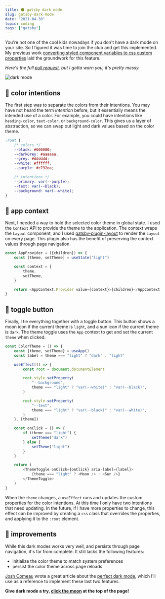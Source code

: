 ```yaml
---
title: 🌑 gatsby dark mode
slug: gatsby-dark-mode
date: "2021-04-30"
topic: coding
tags: ["gatsby"]
---
```


You're not one of the cool kids nowadays if you don't have a dark mode on your site. So I figured it was time to join the club and get this implemented. My previous work [converting styled component variables to css custom properties][sc-to-cv] laid the groundwork for this feature.

_Here's the full [pull request][pull-request], but I gotta warn you, it's pretty messy._

![dark mode][dark-mode]

## 🎨 color intentions

The first step was to separate the colors from their intentions. You may have not heard the term _intention_ before, but it essentially means the intended use of a color. For example, you could have intentions like `heading-color`, `text-color`, or `background-color`. This gives us a layer of abstraction, so we can swap out light and dark values based on the color theme.

```css
:root {
    /* colors */
    --black: #000000;
    --darkGrey: #aaaaaa;
    --grey: #dddddd;
    --white: #ffffff;
    --purple: #c792ea;

    /* intentions */
    --primary: var(--purple);
    --text: var(--black);
    --background: var(--white);
}
```

## 🎣 app context

Next, I needed a way to hold the selected color theme in global state. I used the `Context` API to provide the theme to the application. The context wraps the `Layout` component, and I used [gatsby-plugin-layout][gatsby-plugin-layout] to render the `Layout` on every page. This plugin also has the benefit of preserving the context values through page navigation.

```javascript
const AppProvider = ({children}) => {
    const [theme, setTheme] = useState("light")

    const context = {
        theme,
        setTheme,
    }

    return <AppContext.Provider value={context}>{children}</AppContext.Provider>
}
```

## 🔆 toggle button

Finally, I tie everything together with a toggle button. This button shows a moon icon if the current theme is `light`, and a sun icon if the current theme is `dark`. The theme toggle uses the `App` context to get and set the current `theme` when clicked.

```javascript
const ColorTheme = () => {
    const {theme, setTheme} = useApp()
    const label = theme === "light" ? "dark" : "light"

    useEffect(() => {
        const root = document.documentElement

        root.style.setProperty(
            "--background",
            theme === "light" ? "var(--white)" : "var(--black)",
        )

        root.style.setProperty(
            "--text",
            theme === "light" ? "var(--black)" : "var(--white)",
        )
    }, [theme])

    const onClick = () => {
        if (theme === "light") {
            setTheme("dark")
        } else {
            setTheme("light")
        }
    }

    return (
        <ThemeToggle onClick={onClick} aria-label={label}>
            {theme === "light" ? <Moon /> : <Sun />}
        </ThemeToggle>
    )
}
```

When the `theme` changes, a `useEffect` runs and updates the custom properties for the color intentions. At this time I only have two intentions that need updating. In the future, if I have more properties to change, this effect can be improved by creating a `css` class that overrides the properties, and applying it to the `:root` element.

## 🌟 improvements

While this dark modes works very well, and persists through page navigation, it's far from complete. It still lacks the following features:

- initialize the color theme to match system preferences
- persist the color theme across page reloads

[Josh Comeau][josh-comeau] wrote a great article about the [perfect dark mode][perfect-dark-mode], which I'll use as a reference to implement these last two features.

**Give dark mode a try, [click the moon][moon] at the top of the page!**

[sc-to-cv]: https://bradgarropy.com/blog/from-styled-components-to-css-variables
[josh-comeau]: https://twitter.com/joshwcomeau
[perfect-dark-mode]: https://www.joshwcomeau.com/react/dark-mode
[pull-request]: https://github.com/bradgarropy/bradgarropy.com/pull/205/files
[gatsby-plugin-layout]: https://github.com/gatsbyjs/gatsby/tree/master/packages/gatsby-plugin-layout
[moon]: #
[dark-mode]: https://res.cloudinary.com/bradgarropy/image/upload/bradgarropy.com/posts/dark-mode.png
